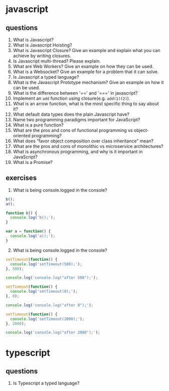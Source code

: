 # javascript

## questions
1. What is Javascript?
2. What is Javascript Hoisting?
3. What is Javascript Closure? Give an example and explain what you can achieve by writing closures.
4. Is Javascript multi-thread? Please explain.
5. What are Web Workers? Give an example on how they can be used.
6. What is a Websocket? Give an example for a problem that it can solve.
7. Is Javascript a typed language?
8. What is the Javascript Prototype mechanism? Give an example on how it can be used.
9. What is the difference between '==' and '===' in javascript?
10. Implement an `add` function using closure(e.g. `add(1)(2)`).
11. What is an arrow function, what is the most specific thing to say about it?
12. What default data types does the plain Javascript have?
13. Name two programming paradigms important for JavaScript?
14. What is a pure function?
15. What are the pros and cons of functional programming vs object-oriented programming?
16. What does “favor object composition over class inheritance” mean?
17. What are the pros and cons of monolithic vs microservice architectures?
18. What is asynchronous programming, and why is it important in JavaScript?
19. What is a Promise?

## exercises
1. What is being console.logged in the console?
```js
b();
a();

function b() {
  console.log('b();');
}

var a = function() {
  console.log('a();');
}
```
2. What is being console.logged in the console?
```js
setTimeout(function() {
  console.log('setTimeout(500);');
}, 500);

console.log('console.log("after 500");');

setTimeout(function() {
  console.log('setTimeout(0);');
}, 0);

console.log('console.log("after 0");');

setTimeout(function() {
  console.log('setTimeout(2000);');
}, 2000);

console.log('console.log("after 2000");');
```

# typescript

## questions
1. Is Typescript a typed language?




